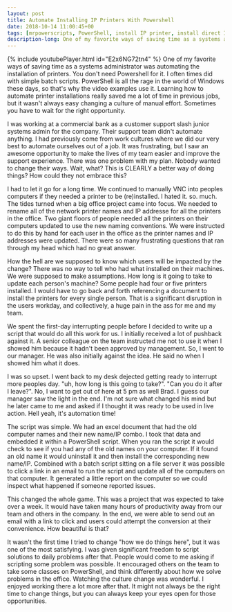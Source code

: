 ```yaml
---
layout: post
title: Automate Installing IP Printers With Powershell
date: 2018-10-14 11:00:45+00
tags: [mrpowerscripts, PowerShell, install IP printer, install direct IP printer, install printer PowerShell, installing a printer, printer installation, automate printer installation, powershell printer install, install printer powershell, ]
description-long: One of my favorite ways of saving time as a systems administrator was automating the installation of printers. You don't need Powershell for it. I often times did with simple batch scripts. PowerShell is all the rage in the world of Windows these days, so that's why the video examples use it. Learning how to automate printer installations really saved me a lot of time in previous jobs, but it wasn't always easy changing a culture of manual effort. Sometimes you have to wait for the right opportunity.
---
```


{% include youtubePlayer.html id="E2x6NG72tn4" %}
One of my favorite ways of saving time as a systems administrator was automating the installation of printers. You don't need Powershell for it. I often times did with simple batch scripts. PowerShell is all the rage in the world of Windows these days, so that's why the video examples use it. Learning how to automate printer installations really saved me a lot of time in previous jobs, but it wasn't always easy changing a culture of manual effort. Sometimes you have to wait for the right opportunity.

I was working at a commercial bank as a customer support slash junior systems admin for the company. Their support team didn't automate anything. I had previously come from work cultures where we did our very best to automate ourselves out of a job. It was frustrating, but I saw an awesome opportunity to make the lives of my team easier and improve the support experience. There was one problem with my plan. Nobody wanted to change their ways. Wait, what? This is CLEARLY a better way of doing things? How could they not embrace this?

I had to let it go for a long time. We continued to manually VNC into peoples computers if they needed a printer to be (re)installed. I hated it. so. much. The tides turned when a big office project came into focus. We needed to rename all of the network printer names and IP addresse for all the printers in the office. Two giant floors of people needed all the printers on their computers updated to use the new naming conventions. We were instructed to do this by hand for each user in the office as the printer names and IP addresses were updated. There were so many frustrating questions that ran through my head which had no great answer.

How the hell are we supposed to know which users will be impacted by the change? There was no way to tell who had what installed on their machines. We were supposed to make assumptions. How long is it going to take to update each person's machine? Some people had four or five printers installed. I would have to go back and forth referencing a document to install the printers for every single person. That is a significant disruption in the users workday, and collectively, a huge pain in the ass for me and my team.

We spent the first-day interrupting people before I decided to write up a script that would do all this work for us. I initially received a lot of pushback against it. A senior colleague on the team instructed me not to use it when I showed him because it hadn't been approved by management. So, I went to our manager. He was also initially against the idea. He said no when I showed him what it does.

I was so upset. I went back to my desk dejected getting ready to interrupt more peoples day. "uh, how long is this going to take?". "Can you do it after I leave?". No, I want to get out of here at 5 pm as well Brad. I guess our manager saw the light in the end. I'm not sure what changed his mind but he later came to me and asked if I thought it was ready to be used in live action. Hell yeah, it's automation time!

The script was simple. We had an excel document that had the old computer names and their new name/IP combo. I took that data and embedded it within a PowerShell script. When you ran the script it would check to see if you had any of the old names on your computer. If it found an old name it would uninstall it and then install the corresponding new name/IP. Combined with a batch script sitting on a file server it was possible to click a link in an email to run the script and update all of the computers on that computer. It generated a little report on the computer so we could inspect what happened if someone reported issues.

This changed the whole game. This was a project that was expected to take over a week. It would have taken many hours of productivity away from our team and others in the company. In the end, we were able to send out an email with a link to click and users could attempt the conversion at their convenience. How beautiful is that?

It wasn't the first time I tried to change "how we do things here", but it was one of the most satisfying. I was given significant freedom to script solutions to daily problems after that. People would come to me asking if scripting some problem was possible. It encouraged others on the team to take some classes on PowerShell, and think differently about how we solve problems in the office. Watching the culture change was wonderful. I enjoyed working there a lot more after that. It might not always be the right time to change things, but you can always keep your eyes open for those opportunities.

